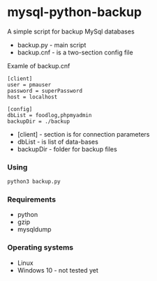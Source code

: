 #  mysql-python-backup

A simple script for backup MySql databases

- backup.py - main script 
- backup.cnf - is a two-section config file

Examle of backup.cnf
```
[client] 
user = pmauser
password = superPassword
host = localhost

[config]
dbList = foodlog,phpmyadmin  
backupDir = ./backup
```
- [client] - section is for connection parameters 
- dbList  - is list of data-bases
- backupDir - folder for backup files

### Using
```sh
python3 backup.py
```
### Requirements

- python
- gzip
- mysqldump

### Operating systems

- Linux
- Windows 10 - not tested yet